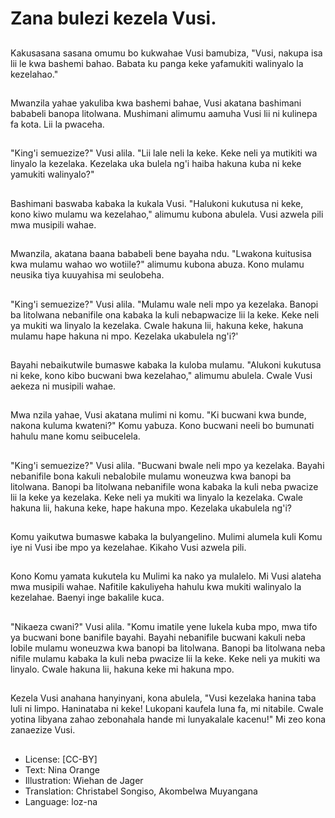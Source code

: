 # Zana bulezi kezela Vusi.

##
Kakusasana sasana omumu bo kukwahae Vusi bamubiza, "Vusi, nakupa isa lii le kwa bashemi bahao. Babata ku panga keke yafamukiti walinyalo la kezelahao."

##
Mwanzila yahae yakuliba kwa bashemi bahae, Vusi akatana bashimani bababeli banopa litolwana. Mushimani alimumu aamuha Vusi lii ni kulinepa fa kota. Lii la pwaceha.

##
"King'i semuezize?" Vusi alila. "Lii lale neli la keke. Keke neli ya mutikiti wa linyalo la kezelaka. Kezelaka uka bulela ng'i haiba hakuna kuba ni keke yamukiti walinyalo?"

##
Bashimani baswaba kabaka la kukala Vusi. "Halukoni kukutusa ni keke, kono kiwo mulamu wa kezelahao," alimumu kubona abulela. Vusi azwela pili mwa musipili wahae.

##
Mwanzila, akatana baana bababeli bene bayaha ndu. "Lwakona kuitusisa kwa mulamu wahao wo wotiile?" alimumu kubona abuza. Kono mulamu neusika tiya kuuyahisa mi seulobeha.

##
"King'i semuezize?" Vusi alila. "Mulamu wale neli mpo ya kezelaka. Banopi ba litolwana nebanifile ona kabaka la kuli nebapwacize lii la keke. Keke neli ya mukiti wa linyalo la kezelaka. Cwale hakuna lii, hakuna keke, hakuna mulamu hape hakuna ni mpo. Kezelaka ukabulela ng'i?'

##
Bayahi nebaikutwile bumaswe kabaka la kuloba mulamu. "Alukoni kukutusa ni keke, kono kibo bucwani bwa kezelahao," alimumu abulela. Cwale Vusi aekeza ni musipili wahae.

##
Mwa nzila yahae, Vusi akatana mulimi ni komu. "Ki bucwani kwa bunde, nakona kuluma kwateni?" Komu yabuza. Kono bucwani neeli bo bumunati hahulu mane komu seibucelela.

##
"King'i semuezize?" Vusi alila. "Bucwani bwale neli mpo ya kezelaka. Bayahi nebanifile bona kakuli nebalobile mulamu woneuzwa kwa banopi ba litolwana. Banopi ba litolwana nebanifile wona kabaka la kuli neba pwacize lii la keke ya kezelaka. Keke neli ya mukiti wa linyalo la kezelaka. Cwale hakuna lii, hakuna keke, hape hakuna mpo. Kezelaka ukabulela ng'i?

##
Komu yaikutwa bumaswe kabaka la bulyangelino. Mulimi alumela kuli Komu iye ni Vusi ibe mpo ya kezelahae. Kikaho Vusi azwela pili.

##
Kono Komu yamata kukutela ku Mulimi ka nako ya mulalelo. Mi Vusi alateha mwa musipili wahae. Nafitile kakuliyeha hahulu kwa mukiti walinyalo la kezelahae. Baenyi inge bakalile kuca.

##
"Nikaeza cwani?" Vusi alila. "Komu imatile yene lukela kuba mpo, mwa tifo ya bucwani bone banifile bayahi. Bayahi nebanifile bucwani kakuli neba lobile mulamu woneuzwa kwa banopi ba litolwana. Banopi ba litolwana neba nifile mulamu kabaka la kuli neba pwacize lii la keke. Keke neli ya mukiti wa linyalo. Cwale hakuna lii, hakuna keke mi hakuna mpo.

##
Kezela Vusi anahana hanyinyani, kona abulela, "Vusi kezelaka hanina taba luli ni limpo. Haninataba ni keke! Lukopani kaufela luna fa, mi nitabile. Cwale yotina libyana zahao zebonahala hande mi lunyakalale kacenu!" Mi zeo kona zanaezize Vusi.

##
* License: [CC-BY]
* Text: Nina Orange
* Illustration: Wiehan de Jager
* Translation: Christabel Songiso, Akombelwa Muyangana
* Language: loz-na
